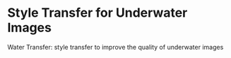 # Style Transfer for Underwater Images
Water Transfer: style transfer to improve the quality of underwater images
